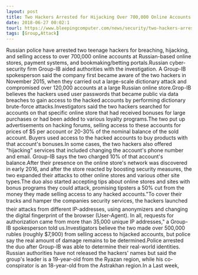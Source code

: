 ```yaml
---
layout: post
title: Two Hackers Arrested for Hijacking Over 700,000 Online Accounts
date: 2018-06-27 00:02:1
tourl: https://www.bleepingcomputer.com/news/security/two-hackers-arrested-for-hijacking-over-700-000-online-accounts/
tags: [Group,Attack]
---
```

Russian police have arrested two teenage hackers for breaching, hijacking, and selling access to over 700,000 online accounts at Russian-based online stores, payment systems, and bookmaking/betting portals.Russian cyber-security firm Group-IB aided authorities with the investigation. A Group-IB spokesperson said the company first became aware of the two hackers in November 2015, when they carried out a large-scale dictionary attack and compromised over 120,000 accounts at a large Russian online store.Grop-IB believes the hackers used user passwords that became public via data breaches to gain access to the hacked accounts by performing dictionary brute-force attacks.Investigators said the two hackers searched for accounts on that specific online store that had received bonuses for large purchases or had been added to various loyalty programs.The two put up advertisements on hacking forums, selling access to these accounts for prices of $5 per account or 20-30% of the nominal balance of the sold account. Buyers used access to the hacked accounts to buy products with that account's bonuses.In some cases, the two hackers also offered "hijacking" services that included changing the account's phone number and email. Group-IB says the two charged 10% of that account's balance.After their presence on the online store's network was discovered in early 2016, and after the store reacted by boosting security measures, the two expanded their attacks to other online stores and various other site types.The duo also started accepting tips about online stores and sites with bonus programs they could attack, promising tipsters a 50% cut from the money they made selling access to any hacked accounts."To cover their tracks and hamper the companies security services, the hackers launched their attacks from different IP-addresses, using anonymizers and changing the digital fingerprint of the browser (User-Agent). In all, requests for authorization came from more than 35,000 unique IP addresses," a Group-IB spokesperson told us.Investigators believe the two made over 500,000 rubles (roughly $7,900) from selling access to hijacked accounts, but police say the real amount of damage remains to be determined.Police arrested the duo after Group-IB was able to determine their real-world identities. Russian authorities have not released the hackers' names but said the group's leader is a 19-year-old from the Ryazan region, while his co-conspirator is an 18-year-old from the Astrakhan region.In a Last week, 